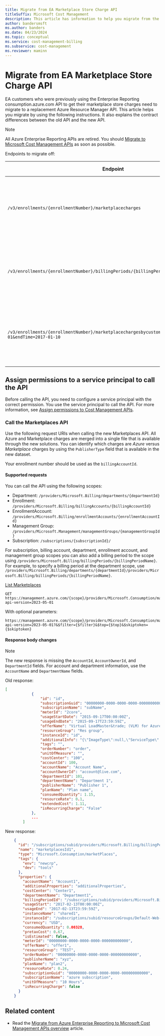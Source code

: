 ```yaml
---
title: Migrate from EA Marketplace Store Charge API
titleSuffix: Microsoft Cost Management
description: This article has information to help you migrate from the EA Marketplace Store Charge API.
author: bandersmsft
ms.author: banders
ms.date: 04/23/2024
ms.topic: conceptual
ms.service: cost-management-billing
ms.subservice: cost-management
ms.reviewer: maminn
---
```


# Migrate from EA Marketplace Store Charge API

EA customers who were previously using the Enterprise Reporting consumption.azure.com API to get their marketplace store charges need to migrate to a replacement Azure Resource Manager API. This article helps you migrate by using the following instructions. It also explains the contract differences between the old API and the new API.

> [!NOTE]
> All Azure Enterprise Reporting APIs are retired. You should [Migrate to Microsoft Cost Management APIs](migrate-ea-reporting-arm-apis-overview.md) as soon as possible.

Endpoints to migrate off:

|Endpoint|API Comments|
|---|---|
| `/v3/enrollments/{enrollmentNumber}/marketplacecharges` | • API method: GET <br><br> • Synchronous (non polling) <br><br> • Data format: JSON |
| `/v3/enrollments/{enrollmentNumber}/billingPeriods/{billingPeriod}/marketplacecharges` | • API method: GET <br><br> • Synchronous (non polling) <br><br>  • Data format: JSON |
| `/v3/enrollments/{enrollmentNumber}/marketplacechargesbycustomdate?startTime=2017-01-01&endTime=2017-01-10` | • API method: GET <br><br> • Synchronous (non polling) <br><br> • Data format: JSON |

## Assign permissions to a service principal to call the API

Before calling the API, you need to configure a service principal with the correct permission. You use the service principal to call the API. For more information, see [Assign permissions to Cost Management APIs](cost-management-api-permissions.md).

### Call the Marketplaces API

Use the following request URIs when calling the new Marketplaces API. All Azure and Marketplace charges are merged into a single file that is available through the new solutions. You can identify which charges are *Azure* versus *Marketplace* charges by using the `PublisherType` field that is available in the new dataset.

Your enrollment number should be used as the `billingAccountId`.

#### Supported requests

You can call the API using the following scopes:

- Department: `/providers/Microsoft.Billing/departments/{departmentId}`
- Enrollment: `/providers/Microsoft.Billing/billingAccounts/{billingAccountId}`
- EnrollmentAccount: `/providers/Microsoft.Billing/enrollmentAccounts/{enrollmentAccountId}`
- Management Group: `/providers/Microsoft.Management/managementGroups/{managementGroupId}`
- Subscription: `/subscriptions/{subscriptionId}/`

For subscription, billing account, department, enrollment account, and management group scopes you can also add a billing period to the scope using `/providers/Microsoft.Billing/billingPeriods/{billingPeriodName}`. For example, to specify a billing period at the department scope, use `/providers/Microsoft.Billing/departments/{departmentId}/providers/Microsoft.Billing/billingPeriods/{billingPeriodName}`.

[List Marketplaces](/rest/api/consumption/marketplaces/list#marketplaceslistresult)

```http
GET https://management.azure.com/{scope}/providers/Microsoft.Consumption/marketplaces?api-version=2023-05-01
```

With optional parameters:

```http
https://management.azure.com/{scope}/providers/Microsoft.Consumption/marketplaces?api-version=2023-05-01?&$filter={$filter}&$top={$top}&$skiptoken={$skiptoken}
```

#### Response body changes

>[!NOTE]
> The new response is missing the `AccountId`, `AccountOwnerId`, and `DepartmentId` fields. For account and department information, use the `AccountName` and `DepartmentName` fields.

Old response:


```json
[
            {
                "id": "id",
                "subscriptionGuid": "00000000-0000-0000-0000-000000000000",
                "subscriptionName": "subName",
                "meterId": "2core",
                "usageStartDate": "2015-09-17T00:00:00Z",
                "usageEndDate": "2015-09-17T23:59:59Z",
                "offerName": "Virtual LoadMaster&trade; (VLM) for Azure",
                "resourceGroup": "Res group",
                "instanceId": "id",
                "additionalInfo": "{\"ImageType\":null,\"ServiceType\":\"Medium\"}",
                "tags": "",
                "orderNumber": "order",
                "unitOfMeasure": "",
                "costCenter": "100",
                "accountId": 100,
                "accountName": "Account Name",
                "accountOwnerId": "account@live.com",
                "departmentId": 101,
                "departmentName": "Department 1",
                "publisherName": "Publisher 1",
                "planName": "Plan name",
                "consumedQuantity": 1.15,
                "resourceRate": 0.1,
                "extendedCost": 1.11,
                "isRecurringCharge": "False"
            },
            ...
        ]
```

New response:

```json
    {
      "id": "/subscriptions/subid/providers/Microsoft.Billing/billingPeriods/201702/providers/Microsoft.Consumption/marketPlaces/marketplacesId1",
      "name": "marketplacesId1",
      "type": "Microsoft.Consumption/marketPlaces",
      "tags": {
        "env": "newcrp",
        "dev": "tools"
      },
      "properties": {
        "accountName": "Account1",
        "additionalProperties": "additionalProperties",
        "costCenter": "Center1",
        "departmentName": "Department1",
        "billingPeriodId": "/subscriptions/subid/providers/Microsoft.Billing/billingPeriods/201702",
        "usageStart": "2017-02-13T00:00:00Z",
        "usageEnd": "2017-02-13T23:59:59Z",
        "instanceName": "shared1",
        "instanceId": "/subscriptions/subid/resourceGroups/Default-Web-eastasia/providers/Microsoft.Web/sites/shared1",
        "currency": "USD",
        "consumedQuantity": 0.00328,
        "pretaxCost": 0.67,
        "isEstimated": false,
        "meterId": "00000000-0000-0000-0000-000000000000",
        "offerName": "offer1",
        "resourceGroup": "TEST",
        "orderNumber": "00000000-0000-0000-0000-000000000000",
        "publisherName": "xyz",
        "planName": "plan2",
        "resourceRate": 0.24,
        "subscriptionGuid": "00000000-0000-0000-0000-000000000000",
        "subscriptionName": "azure subscription",
        "unitOfMeasure": "10 Hours",
        "isRecurringCharge": false
      }
    }

```

## Related content

- Read the [Migrate from Azure Enterprise Reporting to Microsoft Cost Management APIs overview](migrate-ea-reporting-arm-apis-overview.md) article.